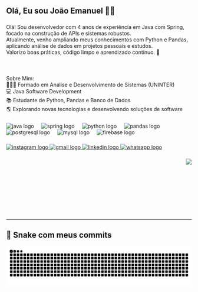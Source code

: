 <h2 align="left">Olá, Eu sou João Emanuel ✌🏻</h2>

###

<p align="left">Olá! Sou desenvolvedor com 4 anos de experiência em Java com Spring, focado na construção de APIs e sistemas robustos.<br>Atualmente, venho ampliando meus conhecimentos com Python e Pandas, aplicando análise de dados em projetos pessoais e estudos.<br>Valorizo boas práticas, código limpo e aprendizado contínuo. 🚀</p>

###

<br clear="both">

<p align="left">Sobre Mim: <br>👨🏼‍🎓 Formado em Análise e Desenvolvimento de Sistemas (UNINTER)<br>💻 Java Software Development<br>📚 Estudante de Python, Pandas e Banco de Dados<br>🌎 Explorando novas tecnologias e desenvolvendo soluções de software</p>

###

<div align="left">
  <img src="https://cdn.jsdelivr.net/gh/devicons/devicon/icons/java/java-original.svg" height="30" alt="java logo"  />
  <img width="12" />
  <img src="https://cdn.jsdelivr.net/gh/devicons/devicon/icons/spring/spring-original.svg" height="30" alt="spring logo"  />
  <img width="12" />
  <img src="https://cdn.jsdelivr.net/gh/devicons/devicon/icons/python/python-original.svg" height="30" alt="python logo"  />
  <img width="12" />
  <img src="https://cdn.jsdelivr.net/gh/devicons/devicon/icons/pandas/pandas-original.svg" height="30" alt="pandas logo"  />
  <img width="12" />
  <img src="https://cdn.jsdelivr.net/gh/devicons/devicon/icons/postgresql/postgresql-original.svg" height="30" alt="postgresql logo"  />
  <img width="12" />
  <img src="https://cdn.jsdelivr.net/gh/devicons/devicon/icons/mysql/mysql-original.svg" height="30" alt="mysql logo"  />
  <img width="12" />
  <img src="https://cdn.jsdelivr.net/gh/devicons/devicon/icons/firebase/firebase-plain.svg" height="30" alt="firebase logo"  />
</div>

###

<div align="left">
  <a href="https://www.instagram.com/joao_emanuel_026/" target="_blank">
    <img src="https://img.shields.io/static/v1?message=Instagram&logo=instagram&label=&color=E4405F&logoColor=white&labelColor=&style=for-the-badge" height="35" alt="instagram logo"  />
  </a>
  <a href="joaoemanuelcf01@gmail.com" target="_blank">
    <img src="https://img.shields.io/static/v1?message=Gmail&logo=gmail&label=&color=D14836&logoColor=white&labelColor=&style=for-the-badge" height="35" alt="gmail logo"  />
  </a>
  <a href="https://www.linkedin.com/in/jo%C3%A3o-emanuel-618373218/" target="_blank">
    <img src="https://img.shields.io/static/v1?message=LinkedIn&logo=linkedin&label=&color=0077B5&logoColor=white&labelColor=&style=for-the-badge" height="35" alt="linkedin logo"  />
  </a>
  <a href="https://wa.me/5538999388068?text=Ol%C3%A1%2C%20Jo%C3%A3o!" target="_blank">
    <img src="https://img.shields.io/static/v1?message=Whatsapp&logo=whatsapp&label=&color=25D366&logoColor=white&labelColor=&style=for-the-badge" height="35" alt="whatsapp logo"  />
  </a>
</div>

###

<img align="right" height="150" src="https://media2.giphy.com/media/v1.Y2lkPTc5MGI3NjExd29zM3VkajBhM2xuN3k1ZzVxdTF2c3YzMjJzYTN3a21wd2E1YWozZSZlcD12MV9pbnRlcm5hbF9naWZfYnlfaWQmY3Q9Zw/qgQUggAC3Pfv687qPC/giphy.gif"  />

###

<br clear="both">

---

## 🐍 Snake com meus commits

![snake gif](https://github.com/JoaoEmanuel1/JoaoEmanuel1/blob/output/snake.svg)
